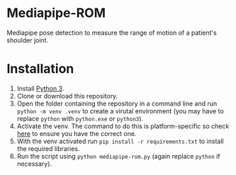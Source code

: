 # Mediapipe-ROM
Mediapipe pose detection to measure the range of motion of a patient's shoulder joint.

# Installation
1. Install [Python 3](https://www.python.org/downloads/).
2. Clone or download this repository.
3. Open the folder containing the repository in a command line and run `python -m venv .venv` to create a virutal environment (you may have to replace `python` with `python.exe` or `python3`).
4. Activate the venv. The command to do this is platform-specific so check [here](https://docs.python.org/3/library/venv.html#how-venvs-work) to ensure you have the correct one.
5. With the venv activated run `pip install -r requirements.txt` to install the required libraries.
6. Run the script using `python mediapipe-rom.py` (again replace `python` if necessary).
